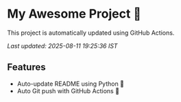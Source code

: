 # My Awesome Project 🚀

This project is automatically updated using GitHub Actions.

_Last updated: 2025-08-11 19:25:36 IST_

## Features
- Auto-update README using Python 🐍
- Auto Git push with GitHub Actions 🤖

